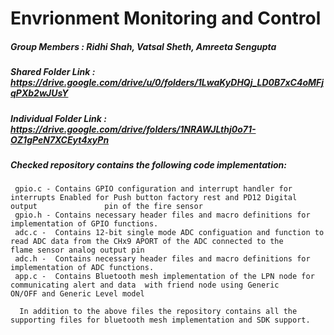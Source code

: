 # Envrionment Monitoring and Control

##### Group Members : Ridhi Shah, Vatsal Sheth, Amreeta Sengupta

##### Shared Folder Link : https://drive.google.com/drive/u/0/folders/1LwaKyDHQj_LD0B7xC4oMFjqPXb2wJUsY

##### Individual Folder Link : https://drive.google.com/drive/folders/1NRAWJLthj0o71-OZ1gPeN7XCEyt4xyPn

##### Checked repository contains the following code implementation:
     
     gpio.c - Contains GPIO configuration and interrupt handler for interrupts Enabled for Push button factory rest and PD12 Digital output               pin of the fire sensor
     gpio.h - Contains necessary header files and macro definitions for implementation of GPIO functions. 
     adc.c -  Contains 12-bit single mode ADC configuation and function to read ADC data from the CHx9 APORT of the ADC connected to the                 flame sensor analog output pin
     adc.h -  Contains necessary header files and macro definitions for implementation of ADC functions. 
     app.c -  Contains Bluetooth mesh implementation of the LPN node for communicating alert and data  with friend node using Generic                      ON/OFF and Generic Level model
     
      In addition to the above files the repository contains all the supporting files for bluetooth mesh implementation and SDK support. 


